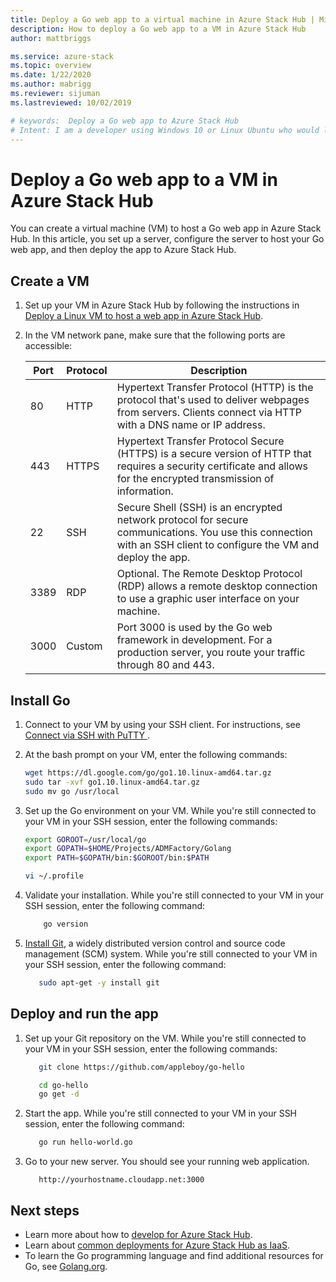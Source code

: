 ```yaml
---
title: Deploy a Go web app to a virtual machine in Azure Stack Hub | Microsoft Docs
description: How to deploy a Go web app to a VM in Azure Stack Hub
author: mattbriggs

ms.service: azure-stack
ms.topic: overview
ms.date: 1/22/2020
ms.author: mabrigg
ms.reviewer: sijuman
ms.lastreviewed: 10/02/2019

# keywords:  Deploy a Go web app to Azure Stack Hub
# Intent: I am a developer using Windows 10 or Linux Ubuntu who would like to deploy a Go web app for Azure Stack Hub.
---
```


# Deploy a Go web app to a VM in Azure Stack Hub

You can create a virtual machine (VM) to host a Go web app in Azure Stack Hub. In this article, you set up a server, configure the server to host your Go web app, and then deploy the app to Azure Stack Hub.

## Create a VM

1. Set up your VM in Azure Stack Hub by following the instructions in [Deploy a Linux VM to host a web app in Azure Stack Hub](azure-stack-dev-start-howto-deploy-linux.md).

2. In the VM network pane, make sure that the following ports are accessible:

    | Port | Protocol | Description |
    | --- | --- | --- |
    | 80 | HTTP | Hypertext Transfer Protocol (HTTP) is the protocol that's used to deliver webpages from servers. Clients connect via HTTP with a DNS name or IP address. |
    | 443 | HTTPS | Hypertext Transfer Protocol Secure (HTTPS) is a secure version of HTTP that requires a security certificate and allows for the encrypted transmission of information. |
    | 22 | SSH | Secure Shell (SSH) is an encrypted network protocol for secure communications. You use this connection with an SSH client to configure the VM and deploy the app. |
    | 3389 | RDP | Optional. The Remote Desktop Protocol (RDP) allows a remote desktop connection to use a graphic user interface on your machine.   |
    | 3000 | Custom | Port 3000 is used by the Go web framework in development. For a production server, you route your traffic through 80 and 443. |

## Install Go

1. Connect to your VM by using your SSH client. For instructions, see [Connect via SSH with PuTTY ](azure-stack-dev-start-howto-ssh-public-key.md#connect-with-ssh-by-using-putty).

1. At the bash prompt on your VM, enter the following commands:

    ```bash  
    wget https://dl.google.com/go/go1.10.linux-amd64.tar.gz
    sudo tar -xvf go1.10.linux-amd64.tar.gz
    sudo mv go /usr/local
    ```

2. Set up the Go environment on your VM. While you're still connected to your VM in your SSH session, enter the following commands:

    ```bash  
    export GOROOT=/usr/local/go
    export GOPATH=$HOME/Projects/ADMFactory/Golang
    export PATH=$GOPATH/bin:$GOROOT/bin:$PATH

    vi ~/.profile
    ```

3. Validate your installation. While you're still connected to your VM in your SSH session, enter the following command:

    ```bash  
        go version
    ```

3. [Install Git](https://git-scm.com), a widely distributed version control and source code management (SCM) system. While you're still connected to your VM in your SSH session, enter the following command:

    ```bash  
       sudo apt-get -y install git
    ```

## Deploy and run the app

1. Set up your Git repository on the VM. While you're still connected to your VM in your SSH session, enter the following commands:

    ```bash  
       git clone https://github.com/appleboy/go-hello
    
       cd go-hello
       go get -d
    ```

2. Start the app. While you're still connected to your VM in your SSH session, enter the following command:

    ```bash  
       go run hello-world.go
    ```

3. Go to your new server. You should see your running web application.

    ```HTTP  
       http://yourhostname.cloudapp.net:3000
    ```

## Next steps

- Learn more about how to [develop for Azure Stack Hub](azure-stack-dev-start.md).
- Learn about [common deployments for Azure Stack Hub as IaaS](azure-stack-dev-start-deploy-app.md).
- To learn the Go programming language and find additional resources for Go, see [Golang.org](https://golang.org).
